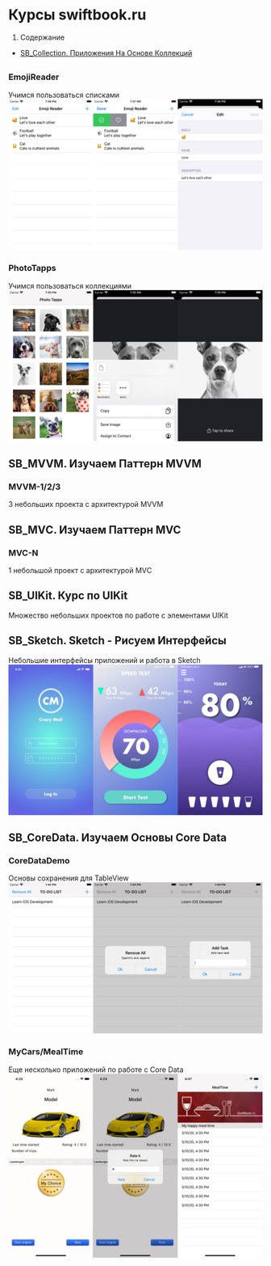 # Курсы swiftbook.ru
1. Содержание
+ [SB_Collection. Приложения На Основе Коллекций](#SB_Collection)

## <a name="SB_Collection"></a>
### EmojiReader
Учимся пользоваться списками
![Альтернативный текст](https://github.com/MikhailDM/SwiftBook_Projects/blob/master/SB_Collections/_Screenshots/EmojiReader/All.jpg)
### PhotoTapps
Учимся пользоваться коллекциями
![Альтернативный текст](https://github.com/MikhailDM/SwiftBook_Projects/blob/master/SB_Collections/_Screenshots/PhotoTapps/All.jpg)

## SB_MVVM. Изучаем Паттерн MVVM
### MVVM-1/2/3
3 небольших проекта с архитектурой MVVM

## SB_MVС. Изучаем Паттерн MVC
### MVC-N
1 небольшой проект с архитектурой MVС

## SB_UIKit. Курс по UIKit
Множество небольших проектов по работе с элементами UIKit

## SB_Sketch. Sketch - Рисуем Интерфейсы
Небольшие интерфейсы приложений и работа в Sketch
![Альтернативный текст](https://github.com/MikhailDM/SwiftBook_Projects/blob/master/SB_Sketch/_Screenshots/All.jpg)

## SB_CoreData. Изучаем Основы Core Data
### CoreDataDemo
Основы сохранения для TableView
![Альтернативный текст](https://github.com/MikhailDM/SwiftBook_Projects/blob/master/SB_CoreData/_Screenshots/CoreDataDemo/All.jpg)
### MyCars/MealTime
Еще несколько приложений по работе с Core Data
![Альтернативный текст](https://github.com/MikhailDM/SwiftBook_Projects/blob/master/SB_CoreData/_Screenshots/MyCars%20%2B%20MealTime/All.jpg)
